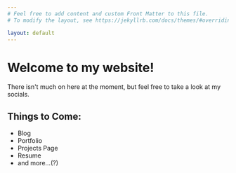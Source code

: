 ```yaml
---
# Feel free to add content and custom Front Matter to this file.
# To modify the layout, see https://jekyllrb.com/docs/themes/#overriding-theme-defaults

layout: default
---
```

# Welcome to my website!

There isn't much on here at the moment, but feel free to take a look at my socials.

## Things to Come:
 - Blog
 - Portfolio
 - Projects Page
 - Resume
 - and more...(?)